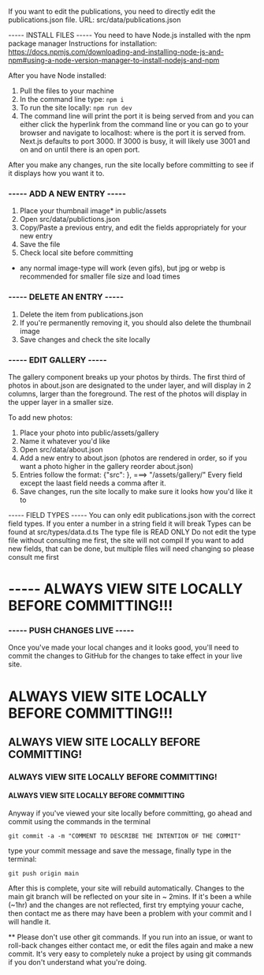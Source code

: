 If you want to edit the publications, you need to directly edit the publications.json file.
URL: src/data/publications.json

----- INSTALL FILES -----
You need to have Node.js installed with the npm package manager
Instructions for installation:
https://docs.npmjs.com/downloading-and-installing-node-js-and-npm#using-a-node-version-manager-to-install-nodejs-and-npm

After you have Node installed:

1. Pull the files to your machine
2. In the command line type: `npm i`
3. To run the site locally: `npm run dev`
4. The command line will print the port it is being served from and you can either click the hyperlink from the command line
   or you can go to your browser and navigate to localhost:<PORT> where <PORT> is the port it is served from. Next.js defaults to port 3000. If 3000 is busy, it will likely use 3001 and on and on until there is an open port.

After you make any changes, run the site locally before committing to see if it displays how you want it to.

### ----- ADD A NEW ENTRY -----

1. Place your thumbnail image\* in public/assets
2. Open src/data/publictions.json
3. Copy/Paste a previous entry, and edit the fields appropriately for your new entry
4. Save the file
5. Check local site before committing

- any normal image-type will work (even gifs), but jpg or webp is recommended for smaller file size and load times

### ----- DELETE AN ENTRY -----

1. Delete the item from publications.json
2. If you're permanently removing it, you should also delete the thumbnail image
3. Save changes and check the site locally

### ----- EDIT GALLERY -----

The gallery component breaks up your photos by thirds. The first third of photos in about.json are designated to the under layer, and will display in 2 columns, larger than the foreground. The rest of the photos will display in the upper layer in a smaller size.

To add new photos:

1. Place your photo into public/assets/gallery
2. Name it whatever you'd like
3. Open src/data/about.json
4. Add a new entry to about.json (photos are rendered in order, so if you want a photo higher in the gallery reorder about.json)
5. Entries follow the format: {"src": <URL>}, <URL> ===> "/assets/gallery/<FILENAME>" Every field except the laast field needs a comma after it.
6. Save changes, run the site locally to make sure it looks how you'd like it to

----- FIELD TYPES -----
You can only edit publications.json with the correct field types. If you enter a number in a string field it will break
Types can be found at src/types/data.d.ts
The type file is READ ONLY
Do not edit the type file without consulting me first, the site will not compil
If you want to add new fields, that can be done, but multiple files will need changing so please consult me first

# ----- ALWAYS VIEW SITE LOCALLY BEFORE COMMITTING!!!

### ----- PUSH CHANGES LIVE -----

Once you've made your local changes and it looks good, you'll need to commit the changes to GitHub for the changes to take effect in your live site.

# ALWAYS VIEW SITE LOCALLY BEFORE COMMITTING!!!

## ALWAYS VIEW SITE LOCALLY BEFORE COMMITTING!

### ALWAYS VIEW SITE LOCALLY BEFORE COMMITTING!

#### ALWAYS VIEW SITE LOCALLY BEFORE COMMITTING

Anyway if you've viewed your site locally before committing, go ahead and commit using the commands in the terminal

`git commit -a -m "COMMENT TO DESCRIBE THE INTENTION OF THE COMMIT"`

type your commit message and save the message, finally type in the terminal:

`git push origin main`

After this is complete, your site will rebuild automatically. Changes to the main git branch will be reflected on your site in ~ 2mins. If it's been a while (~1hr) and the changes are not reflected, first try emptying youur cache, then contact me as there may have been a problem with your commit and I will handle it.

\*\* Please don't use other git commands. If you run into an issue, or want to roll-back changes either contact me, or edit the files again and make a new commit. It's very easy to completely nuke a project by using git commands if you don't understand what you're doing.
